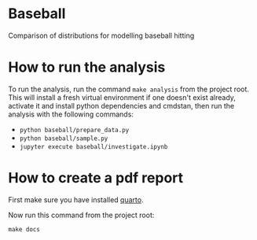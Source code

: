 Baseball
==============================

Comparison of distributions for modelling baseball hitting

# How to run the analysis

To run the analysis, run the command `make analysis` from the project root. This
will install a fresh virtual environment if one doesn't exist already, activate
it and install python dependencies and cmdstan, then run the analysis with the
following commands:

- `python baseball/prepare_data.py`
- `python baseball/sample.py`
- `jupyter execute baseball/investigate.ipynb`

# How to create a pdf report

First make sure you have installed [quarto](https://https://quarto.org/).

Now run this command from the project root:

```
make docs
```
